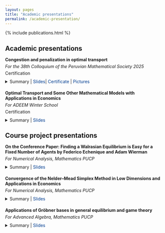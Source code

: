 ```yaml
---
layout: pages
title: "Academic presentations"
permalink: /academic-presentation/
---
```

{% include publications.html %}

<style>
  .content-academic-presentations {
    max-width: 800px;
    margin: 0 auto;
    text-align: left;
  }
  .content-academic-presentations h2 {
    margin-bottom: 15px;
  }
  .presentation-item {
    margin-bottom: 20px;
  }
  .presentation-item p {
    margin: 5px 0;
  }
  details {
    margin-top: 10px;
  }
  summary {
    cursor: pointer;
  }
  a {
    text-decoration: none;
    color: inherit;
  }

</style>

<div class="content-academic-presentations">
  <h2>Academic presentations</h2>


  <div class="presentation-item">
    <p><strong>Congestion and penalization in optimal transport</strong></p>
    <p><em>For the 38th Colloquium of the Peruvian Mathematical Society 2025</em></p>
    <p><a href="" target="_blank">Certification</a></p>
    <details>
      <summary>
        Summary | <a style="color: #003d90" href="{{ '/files/slides/slides_mg_coloquio_2025.pdf' | relative_url }}" target="_blank">Slides</a>| <a style="color: #003d90" href="{{ '/files/certificates/Marcelo_Gallardo_Burga_Coloquio_Certificate.pdf' | relative_url }}" target="_blank">Certificate</a> | <a style="color: #003d90" href="https://drive.google.com/drive/folders/1YasqLREIaCbpC68J5NPdRPUZIzV9_7dG" target="_blank">Pictures</a>
      </summary>
      <p>
        Presentation for the 38th Colloquium of the Peruvian Mathematical Society, based on the paper of the same name. A new model is introduced and analyzed in both the finite and infinite types/groups cases. Existence and uniqueness of solutions are characterized via convex optimization in both finite and infinite dimensions, as well as a method for obtaining interior solutions in the discrete case using a Neumann approximation and an algorithm based on the Sherman–Morrison formula. .<br>
      </p>
    </details>
  </div>




  <div class="presentation-item">
    <p><strong>Optimal Transport and Some Other Mathematical Models with Applications in Economics</strong></p>
    <p><em>For ADEEM Winter School</em></p>
    <p><a href="{{ '/files/books-and-papers/adeem.pdf' | relative_url }}" target="_blank">Certification</a></p>
    <details>
      <summary>
        Summary | <a style="color: #003d90" href="{{ '/files/books-and-papers/slides_ot.pdf' | relative_url }}" target="_blank">Slides</a>
      </summary>
      <p>
        Seminar for the Winter School 2023 organized by the Association of Students and Alumni of Mathematics and the Association of Physics Students of PUCP.<br>
        Based on Alfred Galichon's book, <em>Optimal Transport Methods in Economics</em>, and his co-authored paper <em>SISTA: Learning Optimal Transport Costs Under Sparsity Constraints</em>.
      </p>
    </details>
  </div>



  <h2>Course project presentations</h2>

  <div class="presentation-item">
    <p>
      <strong>
        On the Conference Paper: Finding a Walrasian Equilibrium is Easy for a Fixed Number of Agents
        </a>
        by 
        <a href="https://eml.berkeley.edu/~fechenique/index.html" target="_blank">Federico Echenique</a>
        and 
        <a href="https://adamwierman.com/" target="_blank">Adam Wierman</a>
      </strong>
    </p>
    <p><em>For Numerical Analysis, Mathematics PUCP</em></p>
    <details>
      <summary>
        Summary | <a style="color: #003d90" href="{{ '/files/books-and-papers/walrasian_equilibrium_echenique_wierman.pdf' | relative_url }}" target="_blank">Slides</a>
      </summary>
      <p>
        As part of the midterm assignment for the course <em>Numerical Analysis (2024-2)</em>, I presented the article <em>Finding a Walrasian Equilibrium is Easy for a Finite Number of Agents</em> by Federico Echenique and Adam Wierman.<br>
        The article introduces an algorithm that computes, in polynomial time with respect to the number of goods and a parameter epsilon, an epsilon-Walrasian equilibrium.<br>
        In my presentation, I delved into some of the technical details and provided a comprehensive introduction for those unfamiliar with general equilibrium theory.<br>
        I also proposed some insights on one of the lemmas discussed in the article.
      </p>
    </details>
  </div>


 <div class="presentation-item">
    <p>
      <strong>
       Convergence of the Nelder–Mead Simplex Method in Low Dimensions and Applications in Economics
      </strong>
    </p>
    <p><em>For Numerical Analysis, Mathematics PUCP</em></p>
    <details>
      <summary>
        Summary | <a style="color: #003d90" href="{{ '/files/slides/nelder_mead_slides.pdf' | relative_url }}" target="_blank">Slides</a>
      </summary>
      <p>
        As part of the final assignment for the course <em>Numerical Analysis (2024-2)</em>, I presented the article <em>Convergence properties of the nelder-mead simplex method in low dimensions.</em> Jeffrey Lagarias, James Reeds, M. W. and Wright, P. (1998). <br>
      </p>
    </details>
  </div>

 <div class="presentation-item">
    <p>
      <strong>
       Applications of Gröbner bases in general equilibrium and game theory
      </strong>
    </p>
    <p><em>For Advanced Algebra, Mathematics PUCP</em></p>
    <details>
      <summary>
        Summary | <a style="color: #003d90" href="{{ '/files/slides/slides_groebner.pdf' | relative_url }}" target="_blank">Slides</a>
      </summary>
      <p>
        As part of the final assignment for the course <em>Advanced Algebra (2025-1)</em>, I presented the article <em>Tackling Multiplicity of Equilibria with Gröbner Bases.</em> Felix Kubler and Karl Schmedders (2010). <br>
      </p>
    </details>
  </div>
</div>





